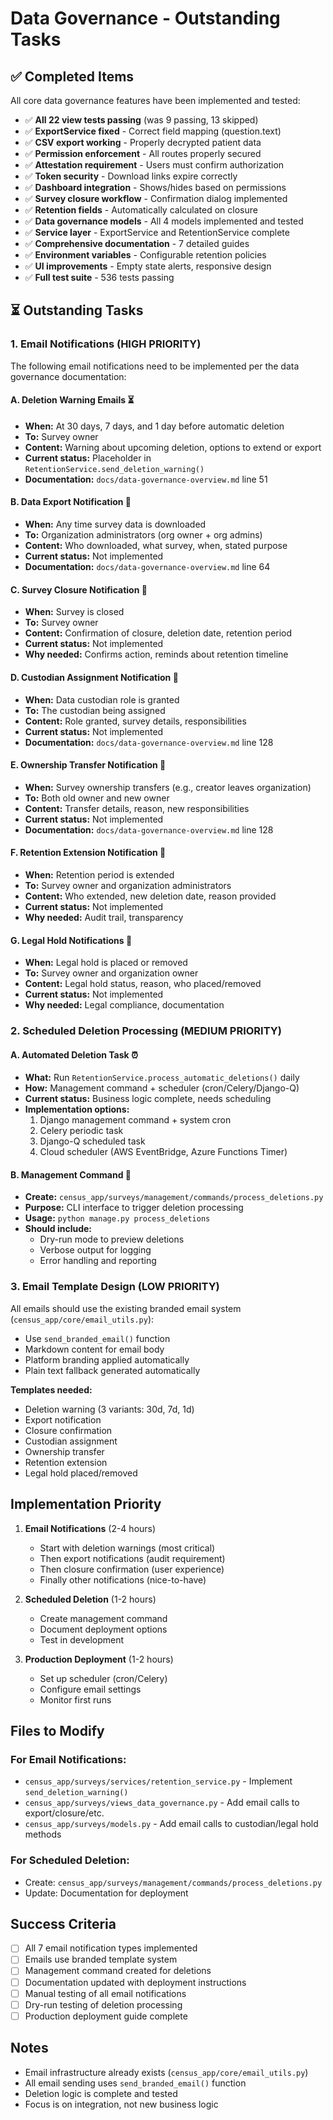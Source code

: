 # Data Governance - Outstanding Tasks

## ✅ Completed Items

All core data governance features have been implemented and tested:

- ✅ **All 22 view tests passing** (was 9 passing, 13 skipped)
- ✅ **ExportService fixed** - Correct field mapping (question.text)
- ✅ **CSV export working** - Properly decrypted patient data
- ✅ **Permission enforcement** - All routes properly secured
- ✅ **Attestation requirement** - Users must confirm authorization
- ✅ **Token security** - Download links expire correctly
- ✅ **Dashboard integration** - Shows/hides based on permissions
- ✅ **Survey closure workflow** - Confirmation dialog implemented
- ✅ **Retention fields** - Automatically calculated on closure
- ✅ **Data governance models** - All 4 models implemented and tested
- ✅ **Service layer** - ExportService and RetentionService complete
- ✅ **Comprehensive documentation** - 7 detailed guides
- ✅ **Environment variables** - Configurable retention policies
- ✅ **UI improvements** - Empty state alerts, responsive design
- ✅ **Full test suite** - 536 tests passing

## ⏳ Outstanding Tasks

### 1. Email Notifications (HIGH PRIORITY)

The following email notifications need to be implemented per the data governance documentation:

#### A. Deletion Warning Emails ⏳
- **When:** At 30 days, 7 days, and 1 day before automatic deletion
- **To:** Survey owner
- **Content:** Warning about upcoming deletion, options to extend or export
- **Current status:** Placeholder in `RetentionService.send_deletion_warning()`
- **Documentation:** `docs/data-governance-overview.md` line 51

#### B. Data Export Notification 📧
- **When:** Any time survey data is downloaded
- **To:** Organization administrators (org owner + org admins)
- **Content:** Who downloaded, what survey, when, stated purpose
- **Current status:** Not implemented
- **Documentation:** `docs/data-governance-overview.md` line 64

#### C. Survey Closure Notification 📧
- **When:** Survey is closed
- **To:** Survey owner
- **Content:** Confirmation of closure, deletion date, retention period
- **Current status:** Not implemented
- **Why needed:** Confirms action, reminds about retention timeline

#### D. Custodian Assignment Notification 📧
- **When:** Data custodian role is granted
- **To:** The custodian being assigned
- **Content:** Role granted, survey details, responsibilities
- **Current status:** Not implemented
- **Documentation:** `docs/data-governance-overview.md` line 128

#### E. Ownership Transfer Notification 📧
- **When:** Survey ownership transfers (e.g., creator leaves organization)
- **To:** Both old owner and new owner
- **Content:** Transfer details, reason, new responsibilities
- **Current status:** Not implemented
- **Documentation:** `docs/data-governance-overview.md` line 128

#### F. Retention Extension Notification 📧
- **When:** Retention period is extended
- **To:** Survey owner and organization administrators
- **Content:** Who extended, new deletion date, reason provided
- **Current status:** Not implemented
- **Why needed:** Audit trail, transparency

#### G. Legal Hold Notifications 📧
- **When:** Legal hold is placed or removed
- **To:** Survey owner and organization owner
- **Content:** Legal hold status, reason, who placed/removed
- **Current status:** Not implemented
- **Why needed:** Legal compliance, documentation

### 2. Scheduled Deletion Processing (MEDIUM PRIORITY)

#### A. Automated Deletion Task ⏰
- **What:** Run `RetentionService.process_automatic_deletions()` daily
- **How:** Management command + scheduler (cron/Celery/Django-Q)
- **Current status:** Business logic complete, needs scheduling
- **Implementation options:**
  1. Django management command + system cron
  2. Celery periodic task
  3. Django-Q scheduled task
  4. Cloud scheduler (AWS EventBridge, Azure Functions Timer)

#### B. Management Command 🔧
- **Create:** `census_app/surveys/management/commands/process_deletions.py`
- **Purpose:** CLI interface to trigger deletion processing
- **Usage:** `python manage.py process_deletions`
- **Should include:**
  - Dry-run mode to preview deletions
  - Verbose output for logging
  - Error handling and reporting

### 3. Email Template Design (LOW PRIORITY)

All emails should use the existing branded email system (`census_app/core/email_utils.py`):

- Use `send_branded_email()` function
- Markdown content for email body
- Platform branding applied automatically
- Plain text fallback generated automatically

**Templates needed:**
- Deletion warning (3 variants: 30d, 7d, 1d)
- Export notification
- Closure confirmation
- Custodian assignment
- Ownership transfer
- Retention extension
- Legal hold placed/removed

## Implementation Priority

1. **Email Notifications** (2-4 hours)
   - Start with deletion warnings (most critical)
   - Then export notifications (audit requirement)
   - Then closure confirmation (user experience)
   - Finally other notifications (nice-to-have)

2. **Scheduled Deletion** (1-2 hours)
   - Create management command
   - Document deployment options
   - Test in development

3. **Production Deployment** (1-2 hours)
   - Set up scheduler (cron/Celery)
   - Configure email settings
   - Monitor first runs

## Files to Modify

### For Email Notifications:
- `census_app/surveys/services/retention_service.py` - Implement `send_deletion_warning()`
- `census_app/surveys/views_data_governance.py` - Add email calls to export/closure/etc.
- `census_app/surveys/models.py` - Add email calls to custodian/legal hold methods

### For Scheduled Deletion:
- Create: `census_app/surveys/management/commands/process_deletions.py`
- Update: Documentation for deployment

## Success Criteria

- [ ] All 7 email notification types implemented
- [ ] Emails use branded template system
- [ ] Management command created for deletions
- [ ] Documentation updated with deployment instructions
- [ ] Manual testing of all email notifications
- [ ] Dry-run testing of deletion processing
- [ ] Production deployment guide complete

## Notes

- Email infrastructure already exists (`census_app/core/email_utils.py`)
- All email sending uses `send_branded_email()` function
- Deletion logic is complete and tested
- Focus is on integration, not new business logic
